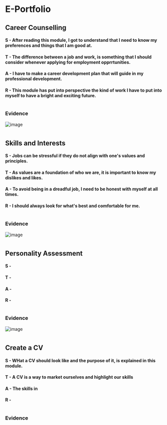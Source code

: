 # E-Portfolio
## Career Counselling
#### S - After reading this module, I got to understand that I need to know my preferences and things that I am good at.
#### T - The difference between a job and work, is something that I should consider whenever applying for employment opprrtunities. 
#### A - I have to make a career development plan that will guide in my professional development.
#### R - This module has put into perspective the kind of work I have to put into myself to have a bright and exciting future.
#
### Evidence
![image](https://github.com/user-attachments/assets/e90ec02d-a45a-4ea4-90e5-515b5cceff5b)
#
## Skills and Interests
#### S - Jobs can be stressful if they do not align with one's values and principles.
#### T - As values are a foundation of who we are, it is important to know my dislikes and likes.
#### A - To avoid being in a dreadful job, I need to be honest with myself at all times. 
#### R - I should always look for what's best and comfortable for me.
#
### Evidence
![image](https://github.com/user-attachments/assets/9f290108-a9c3-44ad-8bf1-e433cb0cc2da)
#
## Personality Assessment
#### S -
#### T -
#### A -
#### R -
#
### Evidence
![image](https://github.com/user-attachments/assets/0ac808ea-b0ef-4a6a-b830-5303b9ad1fad)

#
## Create a CV
#### S - WHat a CV should look like and the purpose of it, is explained in this module.
#### T - A CV is a way to market ourselves and highlight our skills
#### A - The skills in 
#### R -
#
### Evidence
#

